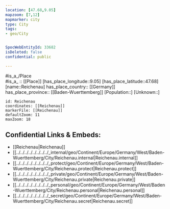 ```yaml
---
location: [47.68,9.05] 
mapzoom: [7,12] 
mapmarker: city 
type: City
tags:
- geo/City


SpocWebEntityId: 33682
isDeleted: false
confidential: public

---
```

#is_a_/Place  
#is_a_ :: [[Place]] 
[has_place_longitude::9.05] 
[has_place_latitude::47.68] 
[name::Reichenau] 
has_place_country:: [[Germany]]  
has_place_province:: [[Baden-Wuerttemberg]] 
[Population::] 
[Unknown::] 


```leaflet
id: Reichenau
coordinates: [[Reichenau]] 
markerFile: [[Reichenau]] 
defaultZoom: 11 
maxZoom: 18
```


## Confidential Links & Embeds: 
- [[Reichenau|Reichenau]]  
- [[../../../../../../../../_internal/geo/Continent/Europe/Germany/West/Baden-Wuerttemberg/City/Reichenau.internal|Reichenau.internal]] 
- [[../../../../../../../../_protect/geo/Continent/Europe/Germany/West/Baden-Wuerttemberg/City/Reichenau.protect|Reichenau.protect]] 
- [[../../../../../../../../_private/geo/Continent/Europe/Germany/West/Baden-Wuerttemberg/City/Reichenau.private|Reichenau.private]] 
- [[../../../../../../../../_personal/geo/Continent/Europe/Germany/West/Baden-Wuerttemberg/City/Reichenau.personal|Reichenau.personal]] 
- [[../../../../../../../../_secret/geo/Continent/Europe/Germany/West/Baden-Wuerttemberg/City/Reichenau.secret|Reichenau.secret]] 
